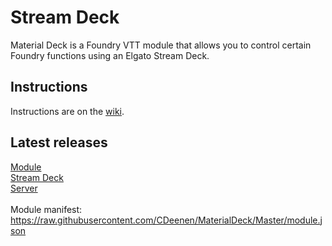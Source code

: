 # Stream Deck
Material Deck is a Foundry VTT module that allows you to control certain Foundry functions using an Elgato Stream Deck.

## Instructions
Instructions are on the <a href="https://github.com/CDeenen/MaterialDeck/wiki">wiki</a>.

## Latest releases
<a href="https://github.com/CDeenen/MaterialDeck/releases">Module</a><br>
<a href="https://github.com/CDeenen/MaterialDeck_SD/releases">Stream Deck</a><br>
<a href="https://github.com/CDeenen/MaterialDeck_Server/releases">Server</a><br>
<br>
Module manifest: https://raw.githubusercontent.com/CDeenen/MaterialDeck/Master/module.json
